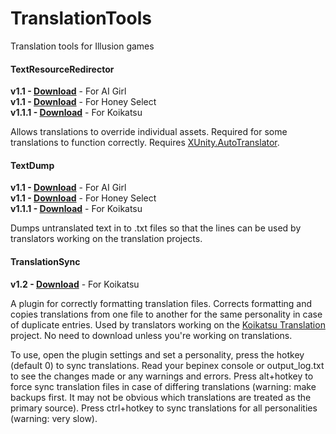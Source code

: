 # TranslationTools
Translation tools for Illusion games

#### TextResourceRedirector
**v1.1 - [Download](https://github.com/IllusionMods/TranslationTools/releases/download/r1/AI_TextResourceRedirector.v1.1.zip)** - For AI Girl<br/>
**v1.1 - [Download](https://github.com/IllusionMods/TranslationTools/releases/download/r1/HS_TextResourceRedirector.v1.1.zip)** - For Honey Select<br/>
**v1.1.1 - [Download](https://github.com/IllusionMods/TranslationTools/releases/download/r2/KK_TextResourceRedirector.v1.1.1.zip)** - For Koikatsu<br/>

Allows translations to override individual assets. Required for some translations to function correctly. Requires [XUnity.AutoTranslator](https://github.com/bbepis/XUnity.AutoTranslator).

#### TextDump
**v1.1 - [Download](https://github.com/IllusionMods/TranslationTools/releases/download/r1/AI_TextDump.v1.1.zip)** - For AI Girl<br/>
**v1.1 - [Download](https://github.com/IllusionMods/TranslationTools/releases/download/r1/HS_TextDump.v1.1.zip)** - For Honey Select<br/>
**v1.1.1 - [Download](https://github.com/IllusionMods/TranslationTools/releases/download/r2/KK_TextDump.v1.1.1.zip)** - For Koikatsu<br/>

Dumps untranslated text in to .txt files so that the lines can be used by translators working on the translation projects.

#### TranslationSync
**v1.2 - [Download](https://github.com/IllusionMods/TranslationTools/releases/download/r1/KK_TranslationSync.v1.2.zip)** - For Koikatsu<br/>

A plugin for correctly formatting translation files. Corrects formatting and copies translations from one file to another for the same personality in case of duplicate entries. Used by translators working on the [Koikatsu Translation](https://github.com/DeathWeasel1337/Koikatsu-Translations) project. No need to download unless you're working on translations.<br/>

To use, open the plugin settings and set a personality, press the hotkey (default 0) to sync translations. Read your bepinex console or output_log.txt to see the changes made or any warnings and errors. Press alt+hotkey to force sync translation files in case of differing translations (warning: make backups first. It may not be obvious which translations are treated as the primary source). Press ctrl+hotkey to sync translations for all personalities (warning: very slow).<br/>

